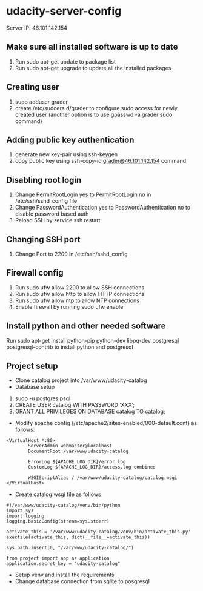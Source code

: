# udacity-server-config

Server IP: 46.101.142.154 

## Make sure all installed software is up to date
1. Run sudo apt-get update to package list
2. Run sudo apt-get upgrade to update all the installed packages 

## Creating user
1. sudo adduser grader
2. create /etc/sudoers.d/grader to configure sudo access for newly created user (another option is to use gpasswd -a grader sudo command)

## Adding public key authentication 
1. generate new key-pair using ssh-keygen
2. copy public key using ssh-copy-id grader@46.101.142.154 command

## Disabling root login
1. Change PermitRootLogin yes to PermitRootLogin no in /etc/ssh/sshd_config file
2. Change PasswordAuthentication yes to PasswordAuthentication no to disable password based auth
3. Reload SSH by service ssh restart

## Changing SSH port
1. Change Port to 2200 in /etc/ssh/sshd_config

## Firewall config
1. Run sudo ufw allow 2200 to allow SSH connections
2. Run sudo ufw allow http to allow HTTP connections
3. Run sudo ufw allow ntp to allow NTP connections
4. Enable firewall by running sudo ufw enable

## Install python and other needed software
Run sudo apt-get install python-pip python-dev libpq-dev postgresql postgresql-contrib to install python and postgresql

## Project setup 
* Clone catalog project into /var/www/udacity-catalog
* Database setup
1. sudo -u postgres psql
2. CREATE USER catalog WITH PASSWORD ‘XXX’; 
3. GRANT ALL PRIVILEGES ON DATABASE catalog TO catalog;
* Modify apache config (/etc/apache2/sites-enabled/000-default.conf) as follows:
```
<VirtualHost *:80>
        ServerAdmin webmaster@localhost
        DocumentRoot /var/www/udacity-catalog

        ErrorLog ${APACHE_LOG_DIR}/error.log
        CustomLog ${APACHE_LOG_DIR}/access.log combined

        WSGIScriptAlias / /var/www/udacity-catalog/catalog.wsgi
</VirtualHost>
```

* Create catalog.wsgi file as follows
```
#!/var/www/udacity-catalog/venv/bin/python
import sys
import logging
logging.basicConfig(stream=sys.stderr)

activate_this = '/var/www/udacity-catalog/venv/bin/activate_this.py'
execfile(activate_this, dict(__file__=activate_this))

sys.path.insert(0, "/var/www/udacity-catalog/")

from project import app as application
application.secret_key = "udacity-catalog"
```


* Setup venv and install the requirements  
* Change database connection from sqlite to posgresql

